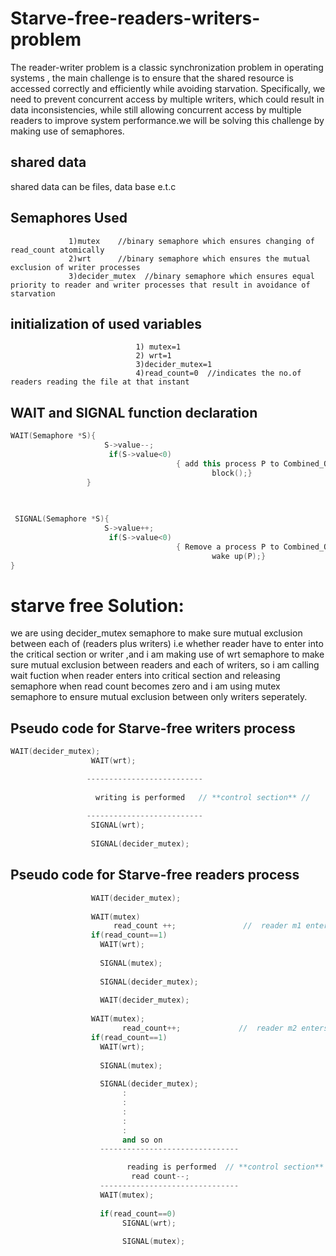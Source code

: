 # Starve-free-readers-writers-problem
The reader-writer problem is a classic synchronization problem in operating systems , the main challenge is to ensure that the shared resource is accessed correctly and efficiently while avoiding starvation. Specifically, we need to prevent concurrent access by multiple writers, which could result in data inconsistencies, while still allowing concurrent access by multiple readers to improve system performance.we will be solving this challenge by making use of semaphores.
## shared data
shared data can be files, data base e.t.c
## Semaphores Used
                 1)mutex    //binary semaphore which ensures changing of read_count atomically
                 2)wrt      //binary semaphore which ensures the mutual exclusion of writer processes
                 3)decider_mutex  //binary semaphore which ensures equal priority to reader and writer processes that result in avoidance of starvation
                 
## initialization of used variables      
                                1) mutex=1
                                2) wrt=1    
                                3)decider_mutex=1  
                                4)read_count=0  //indicates the no.of readers reading the file at that instant
 ## WAIT and SIGNAL function declaration
 ``` cpp
 WAIT(Semaphore *S){
                      S->value--;
                       if(S->value<0)
                                      { add this process P to Combined_Queue;
                                              block();}
                  }
                                     
                    

  SIGNAL(Semaphore *S){
                      S->value++;
                       if(S->value<0)
                                      { Remove a process P to Combined_Queue;
                                              wake up(P);}
}
```                                     
                      
                      
# starve free Solution:
we are using decider_mutex semaphore to make sure mutual exclusion between each of (readers plus writers) i.e whether reader have to enter into the critical section or writer ,and i am making use of wrt semaphore to make sure mutual exclusion between readers and each of writers, so i am calling wait fuction when reader enters into critical section and releasing semaphore when read count becomes zero and i am using mutex semaphore to ensure mutual exclusion between only writers seperately.


## Pseudo code for Starve-free writers process
``` cpp
WAIT(decider_mutex);
                  WAIT(wrt);

                 --------------------------
                 
                   writing is performed   // **control section** //
                 
                 --------------------------
                  SIGNAL(wrt);
                  
                  SIGNAL(decider_mutex);
```                  
## Pseudo code for Starve-free readers process
``` cpp
                  WAIT(decider_mutex);
                  
                  WAIT(mutex)
                       read_count ++;               //  reader m1 enters//
                  if(read_count==1)
                    WAIT(wrt);
                    
                    SIGNAL(mutex);
                    
                    SIGNAL(decider_mutex);
                    
                    WAIT(decider_mutex);
                  
                  WAIT(mutex);
                         read_count++;             //  reader m2 enters//
                  if(read_count==1)
                    WAIT(wrt);
                    
                    SIGNAL(mutex);
                    
                    SIGNAL(decider_mutex);
                         :
                         :
                         :
                         :
                         :
                         and so on
                    -------------------------------

                          reading is performed  // **control section** //
                           read count--;
                    -------------------------------
                    WAIT(mutex);
                    
                    if(read_count==0)
                         SIGNAL(wrt);
                         
                         SIGNAL(mutex);
 ```                        
                         

